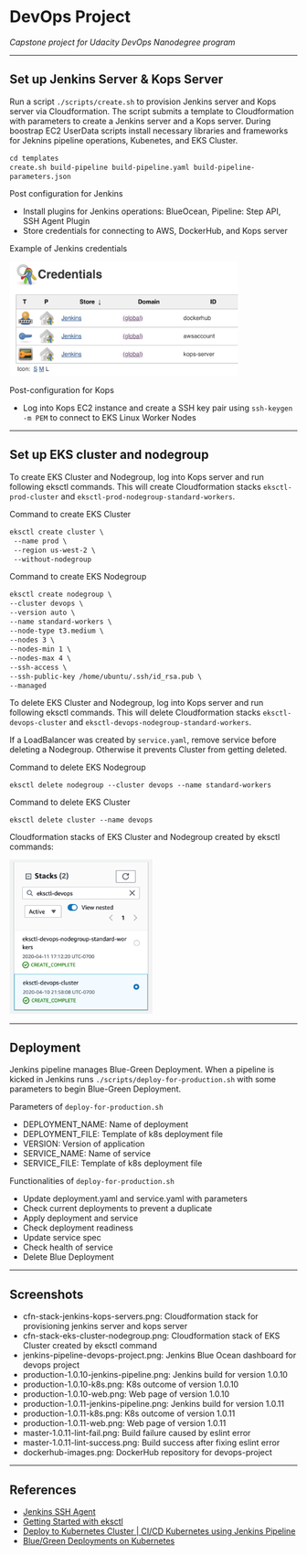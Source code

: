 # DevOps Project

*Capstone project for Udacity DevOps Nanodegree program*

--- 

## Set up Jenkins Server & Kops Server

Run a script `./scripts/create.sh` to provision Jenkins server and Kops server via Cloudformation. The script submits a template to Cloudformation with parameters to create a Jenkins server and a Kops server. During boostrap EC2 UserData scripts install necessary libraries and frameworks for Jeknins pipeline operations, Kubenetes, and EKS Cluster.

```
cd templates
create.sh build-pipeline build-pipeline.yaml build-pipeline-parameters.json
```

Post configuration for Jenkins
- Install plugins for Jenkins operations: BlueOcean, Pipeline: Step API, SSH Agent Plugin
- Store credentials for connecting to AWS, DockerHub, and Kops server

Example of Jenkins credentials 

<img src="./screenshots/jenkins-credentials.png" alt="Jenkins credentials" width="400" height="200"/>

Post-configuration for Kops
- Log into Kops EC2 instance and create a SSH key pair using `ssh-keygen -m PEM` to connect to EKS Linux Worker Nodes

---

## Set up EKS cluster and nodegroup

To create EKS Cluster and Nodegroup, log into Kops server and run following eksctl commands. This will create Cloudformation stacks `eksctl-prod-cluster` and `eksctl-prod-nodegroup-standard-workers`.

Command to create EKS Cluster
```
eksctl create cluster \
 --name prod \
 --region us-west-2 \
 --without-nodegroup
```

Command to create EKS Nodegroup
```
eksctl create nodegroup \
--cluster devops \
--version auto \
--name standard-workers \
--node-type t3.medium \
--nodes 3 \
--nodes-min 1 \
--nodes-max 4 \
--ssh-access \
--ssh-public-key /home/ubuntu/.ssh/id_rsa.pub \
--managed
```

To delete EKS Cluster and Nodegroup, log into Kops server and run following eksctl commands. This will delete Cloudformation stacks `eksctl-devops-cluster` and `eksctl-devops-nodegroup-standard-workers`.

If a LoadBalancer was created by `service.yaml`, remove service before deleting a Nodegroup. Otherwise it prevents Cluster from getting deleted.

Command to delete EKS Nodegroup
```
eksctl delete nodegroup --cluster devops --name standard-workers
```

Command to delete EKS Cluster
```
eksctl delete cluster --name devops
```

Cloudformation stacks of EKS Cluster and Nodegroup created by eksctl commands:

<img src="./screenshots/cfn-eks-stacks.png" alt="EKS stacks" width="250" height="270"/>

---

## Deployment

Jenkins pipeline manages Blue-Green Deployment. When a pipeline is kicked in Jenkins runs `./scripts/deploy-for-production.sh` with some parameters to begin Blue-Green Deployment.

Parameters of `deploy-for-production.sh`
- DEPLOYMENT_NAME: Name of deployment 
- DEPLOYMENT_FILE: Template of k8s deployment file
- VERSION: Version of application
- SERVICE_NAME: Name of service
- SERVICE_FILE: Template of k8s deployment file

Functionalities of `deploy-for-production.sh`
- Update deployment.yaml and service.yaml with parameters
- Check current deployments to prevent a duplicate
- Apply deployment and service
- Check deployment readiness
- Update service spec
- Check health of service
- Delete Blue Deployment

---

## Screenshots

- cfn-stack-jenkins-kops-servers.png: Cloudformation stack for provisioning jenkins server and kops server
- cfn-stack-eks-cluster-nodegroup.png: Cloudformation stack of EKS Cluster created by eksctl command
- jenkins-pipeline-devops-project.png: Jenkins Blue Ocean dashboard for devops project
- production-1.0.10-jenkins-pipeline.png: Jenkins build for version 1.0.10
- production-1.0.10-k8s.png: K8s outcome of version 1.0.10
- production-1.0.10-web.png: Web page of version 1.0.10
- production-1.0.11-jenkins-pipeline.png: Jenkins build for version 1.0.11
- production-1.0.11-k8s.png: K8s outcome of version 1.0.11
- production-1.0.11-web.png: Web page of version 1.0.11
- master-1.0.11-lint-fail.png: Build failure caused by eslint error
- master-1.0.11-lint-success.png:  Build success after fixing eslint error
- dockerhub-images.png: DockerHub repository for devops-project

--- 

## References

- [Jenkins SSH Agent](https://plugins.jenkins.io/ssh-agent/)
- [Getting Started with eksctl](https://docs.aws.amazon.com/eks/latest/userguide/getting-started-eksctl.html)
- [Deploy to Kubernetes Cluster | CI/CD Kubernetes using Jenkins Pipeline](https://www.youtube.com/watch?v=naUhXrV_rRA&t=650s)
- [Blue/Green Deployments on Kubernetes](https://www.ianlewis.org/en/bluegreen-deployments-kubernetes)

